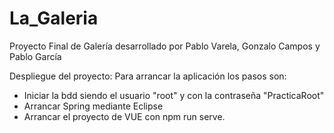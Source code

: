 # La_Galeria
Proyecto Final de Galería desarrollado por Pablo Varela, Gonzalo Campos y Pablo García

Despliegue del proyecto:
Para arrancar la aplicación los pasos son:
* Iniciar la bdd siendo el usuario "root" y con la contraseña "PracticaRoot"
* Arrancar Spring mediante Eclipse
* Arrancar el proyecto de VUE con npm run serve.
